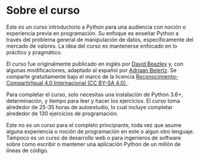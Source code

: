 # Sobre el curso

Este es un curso introductorio a Python para una audiencia con noción o experiencia previa en programación. Su enfoque es enseñar Python a través del problema general de manipulación de datos, específicamente del mercado de valores. La idea del curso es mantenerse enfocado en lo práctico y pragmático.

El curso fue originalmente publicado en inglés por [David Beazley](https://en.wikipedia.org/wiki/David_M._Beazley) y, con algunas modificaciones, adaptado al español por [Adriaan Beiertz](https://www.linkedin.com/in/adriaanbd/). Se comparte gratuitamente bajo el marco de la licencia [Reconocimiento-CompartirIgual 4.0 Internacional (CC BY-SA 4.0) ](https://creativecommons.org/licenses/by-sa/4.0/deed.es_ES).

Para completar el curso, solo necesitas una instalación de Python 3.6+, determinación, y tiempo para leer y hacer los ejercicios. El curso toma alrededor de 25-35 horas de autoestudio, lo cual incluye completar alrededor de 130 ejercicios de programación.

Este no es un curso para el completo principiante, toda vez que asume alguna experiencia o noción de programación en este o algun otro lenguaje. Tampoco es un curso de desarrollo web o para ingenieros de software sobre como escribir o mantener una aplicación Python de un millón de líneas de código.
